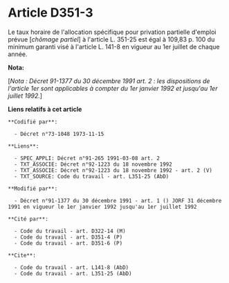 # Article D351-3

Le taux horaire de l'allocation spécifique pour privation partielle d'emploi prévue [*chômage partiel*] à l'article L. 351-25
est égal à 109,83 p. 100 du minimum garanti visé à l'article L. 141-8 en vigueur au 1er juillet de chaque année.

**Nota:**

[*Nota : Décret 91-1377 du 30 décembre 1991 art. 2 : les dispositions de l'article 1er sont applicables à compter du 1er
janvier 1992 et jusqu'au 1er juillet 1992.*]

**Liens relatifs à cet article**

	**Codifié par**:

	  - Décret n°73-1048 1973-11-15

	**Liens**:

	  - SPEC_APPLI: Décret n°91-265 1991-03-08 art. 2
	  - TXT_ASSOCIE: Décret n°92-1223 du 18 novembre 1992
	  - TXT_ASSOCIE: Décret n°92-1223 du 18 novembre 1992 - art. 2 (V)
	  - TXT_SOURCE: Code du travail - art. L351-25 (AbD)

	**Modifié par**:

	  - Décret n°91-1377 du 30 décembre 1991 - art. 1 () JORF 31 décembre 1991 en vigueur le 1er janvier 1992 jusqu'au 1er juillet 1992

	**Cité par**:

	  - Code du travail - art. D322-14 (M)
	  - Code du travail - art. D351-4 (P)
	  - Code du travail - art. D351-6 (P)

	**Cite**:

	  - Code du travail - art. L141-8 (AbD)
	  - Code du travail - art. L351-25 (AbD)

